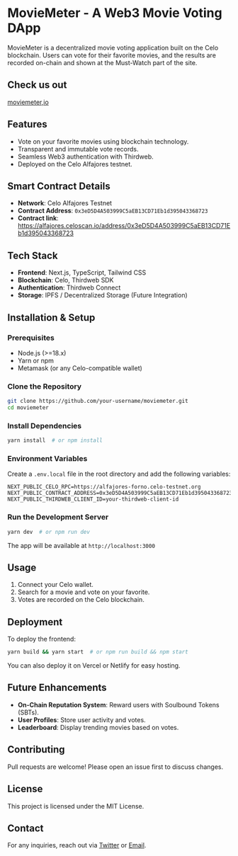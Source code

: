 # MovieMeter - A Web3 Movie Voting DApp
MovieMeter is a decentralized movie voting application built on the Celo blockchain. Users can vote for their favorite movies, and the results are recorded on-chain and shown at the Must-Watch part of the site.

## Check us out
[moviemeter,io](https://mm-xhvpyf.vercel.app/)

## Features
- Vote on your favorite movies using blockchain technology.
- Transparent and immutable vote records.
- Seamless Web3 authentication with Thirdweb.
- Deployed on the Celo Alfajores testnet.

## Smart Contract Details
- **Network**: Celo Alfajores Testnet
- **Contract Address**: `0x3eD5D4A503999C5aEB13CD71Eb1d395043368723`
- **Contract link**: https://alfajores.celoscan.io/address/0x3eD5D4A503999C5aEB13CD71Eb1d395043368723

## Tech Stack
- **Frontend**: Next.js, TypeScript, Tailwind CSS
- **Blockchain**: Celo, Thirdweb SDK
- **Authentication**: Thirdweb Connect
- **Storage**: IPFS / Decentralized Storage (Future Integration)

## Installation & Setup

### Prerequisites
- Node.js (>=18.x)
- Yarn or npm
- Metamask (or any Celo-compatible wallet)

### Clone the Repository
```sh
git clone https://github.com/your-username/moviemeter.git
cd moviemeter
```

### Install Dependencies
```sh
yarn install  # or npm install
```

### Environment Variables
Create a `.env.local` file in the root directory and add the following variables:
```env
NEXT_PUBLIC_CELO_RPC=https://alfajores-forno.celo-testnet.org
NEXT_PUBLIC_CONTRACT_ADDRESS=0x3eD5D4A503999C5aEB13CD71Eb1d395043368723
NEXT_PUBLIC_THIRDWEB_CLIENT_ID=your-thirdweb-client-id
```

### Run the Development Server
```sh
yarn dev  # or npm run dev
```
The app will be available at `http://localhost:3000`

## Usage
1. Connect your Celo wallet.
2. Search for a movie and vote on your favorite.
3. Votes are recorded on the Celo blockchain.

## Deployment
To deploy the frontend:
```sh
yarn build && yarn start  # or npm run build && npm start
```
You can also deploy it on Vercel or Netlify for easy hosting.

## Future Enhancements
- **On-Chain Reputation System**: Reward users with Soulbound Tokens (SBTs).
- **User Profiles**: Store user activity and votes.
- **Leaderboard**: Display trending movies based on votes.

## Contributing
Pull requests are welcome! Please open an issue first to discuss changes.

## License
This project is licensed under the MIT License.

## Contact
For any inquiries, reach out via [Twitter](https://twitter.com/gideondern_) or [Email](mailto:ngideon538@yahoo.com).

